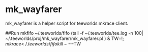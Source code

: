 # mk_wayfarer
mk_wayfarer is a helper script for teeworlds mkrace client.

##Run
mkfifo ~/.teeworlds/fifo
(tail -f ~/.teeworlds/tee.log -n 100| ~/.teeworlds/proj/mk_wayfarer/mk_wayfarer.pl ) &
TW=$!;
mkrace < ~/.teeworlds/fifo
kill -- -$TW
